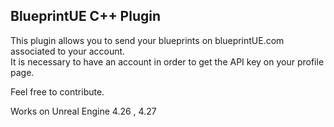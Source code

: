 ## BlueprintUE C++ Plugin

This plugin allows you to send your blueprints on blueprintUE.com associated to your account.  
It is necessary to have an account in order to get the API key on your profile page.

Feel free to contribute.

Works on Unreal Engine 4.26 , 4.27
